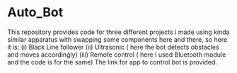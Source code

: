 # Auto_Bot
This repository provides code for three different projects i made using kinda similar apparatus
with swapping some components here and there, so here it is:
(i) Black Line follower
(ii) Ultrasonic ( here the bot detects obstacles and moves accordingly)
(iii) Remote control ( here I used Bluetooth module and the code is for the same)
The link for app to control bot is provided.
